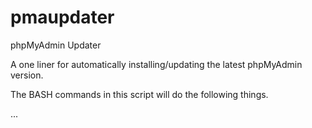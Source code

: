 # pmaupdater
phpMyAdmin Updater

A one liner for automatically installing/updating the latest phpMyAdmin version.

The BASH commands in this script will do the following things.

...
